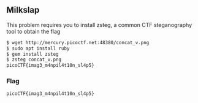 ## Milkslap

This problem requires you to install zsteg, a common CTF steganography tool to obtain the flag

```bash
$ wget http://mercury.picoctf.net:48380/concat_v.png 
$ sudo apt install ruby
$ gem install zsteg
$ zsteg concat_v.png
picoCTF{imag3_m4npil4t10n_sl4p5}
```

### Flag
`picoCTF{imag3_m4npil4t10n_sl4p5}`
